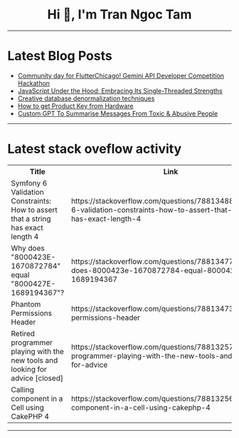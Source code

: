 <h1 align="center">Hi 👋, I'm Tran Ngoc Tam</h1>

---

# Latest Blog Posts 
<!-- BLOG-POST-LIST:START -->
- [Community day for FlutterChicago! Gemini API Developer Competition Hackathon](https://dev.to/valerianagit/community-day-for-flutterchicago-gemini-api-developer-competition-hackathon-4gik)
- [JavaScript Under the Hood: Embracing Its Single-Threaded Strengths](https://dev.to/mabbasctn/javascript-under-the-hood-embracing-its-single-threaded-strengths-345o)
- [Creative database denormalization techniques](https://dev.to/nirtayeb/creative-database-denormalization-techniques-2gfb)
- [How to get Product Key from Hardware](https://dev.to/ajeebkp23/how-to-get-product-key-from-hardware-2djj)
- [Custom GPT To Summarise Messages From Toxic &amp; Abusive People](https://dev.to/danielrosehill/custom-gpt-to-summarise-messages-from-toxic-abusive-people-3m1b)
<!-- BLOG-POST-LIST:END -->

---

# Latest stack oveflow activity
<table>
  <tr><th>Title</th><th>Link</th></tr>
  <!-- STACKOVERFLOW:START --><tr><td>Symfony 6 Validation Constraints: How to assert that a string has exact length 4</td><td>https://stackoverflow.com/questions/78813488/symfony-6-validation-constraints-how-to-assert-that-a-string-has-exact-length-4</td></tr><tr><td>Why does &quot;8000423E-1670872784&quot; equal &quot;8000427E-1689194367&quot;?</td><td>https://stackoverflow.com/questions/78813477/why-does-8000423e-1670872784-equal-8000427e-1689194367</td></tr><tr><td>Phantom Permissions Header</td><td>https://stackoverflow.com/questions/78813473/phantom-permissions-header</td></tr><tr><td>Retired programmer playing with the new tools and looking for advice [closed]</td><td>https://stackoverflow.com/questions/78813257/retired-programmer-playing-with-the-new-tools-and-looking-for-advice</td></tr><tr><td>Calling component in a Cell using CakePHP 4</td><td>https://stackoverflow.com/questions/78813256/calling-component-in-a-cell-using-cakephp-4</td></tr><!-- STACKOVERFLOW:END -->
</table>

---


